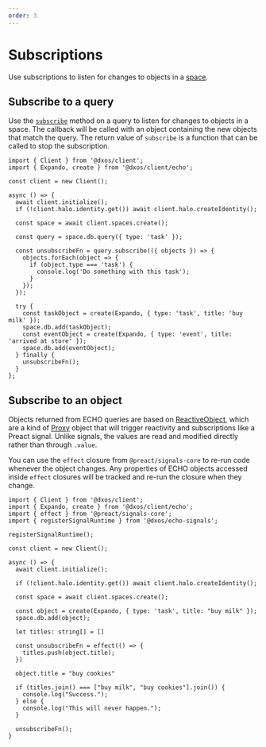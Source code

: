 ```yaml
---
order: 3
---
```


# Subscriptions

Use subscriptions to listen for changes to objects in a [space](./README.md).

## Subscribe to a query

Use the [`subscribe`](/api/@dxos/client/classes/Query#subscribe-callback-opts) method on a query to listen for changes to objects in a space. The callback will be called with an object containing the new objects that match the query. The return value of `subscribe` is a function that can be called to stop the subscription.

```ts{12,14} file=./snippets/subscription.ts#L5-
import { Client } from '@dxos/client';
import { Expando, create } from '@dxos/client/echo';

const client = new Client();

async () => {
  await client.initialize();
  if (!client.halo.identity.get()) await client.halo.createIdentity();

  const space = await client.spaces.create();

  const query = space.db.query({ type: 'task' });

  const unsubscribeFn = query.subscribe(({ objects }) => {
    objects.forEach(object => {
      if (object.type === 'task') {
        console.log('Do something with this task');
      }
    });
  });

  try {
    const taskObject = create(Expando, { type: 'task', title: 'buy milk' });
    space.db.add(taskObject);
    const eventObject = create(Expando, { type: 'event', title: 'arrived at store' });
    space.db.add(eventObject);
  } finally {
    unsubscribeFn();
  }
};
```

## Subscribe to an object

Objects returned from ECHO queries are based on [ReactiveObject](../../../api/@dxos/client/types/ReactiveObject.md), which are a kind of [Proxy](https://developer.mozilla.org/en-US/docs/Web/JavaScript/Reference/Global_Objects/Proxy) object that will trigger reactivity and subscriptions like a Preact signal. Unlike signals, the values are read and modified directly rather than through `.value`.

You can use the `effect` closure from `@preact/signals-core` to re-run code whenever the object changes. Any properties of ECHO objects accessed inside `effect` closures will be tracked and re-run the closure when they change.

```ts{22} file=./snippets/on-object-change.ts#L5-
import { Client } from '@dxos/client';
import { Expando, create } from '@dxos/client/echo';
import { effect } from '@preact/signals-core';
import { registerSignalRuntime } from '@dxos/echo-signals';

registerSignalRuntime();

const client = new Client();

async () => {
  await client.initialize();

  if (!client.halo.identity.get()) await client.halo.createIdentity();

  const space = await client.spaces.create();

  const object = create(Expando, { type: 'task', title: "buy milk" });
  space.db.add(object);

  let titles: string[] = []

  const unsubscribeFn = effect(() => {
    titles.push(object.title);
  })

  object.title = "buy cookies"

  if (titles.join() === ["buy milk", "buy cookies"].join()) {
    console.log("Success.");
  } else {
    console.log("This will never happen.");
  }

  unsubscribeFn();
}
```
